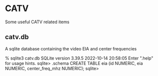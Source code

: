 # CATV
Some useful CATV related items

## catv.db
A sqlite database containing the video EIA and center frequencies

% sqlite3 catv.db
SQLite version 3.39.5 2022-10-14 20:58:05
Enter ".help" for usage hints.
sqlite> .schema
CREATE TABLE eia (id NUMERIC, eia NUMERIC, center_freq_mhz NUMERIC);
sqlite> 

